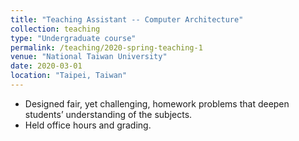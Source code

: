 ```yaml
---
title: "Teaching Assistant -- Computer Architecture"
collection: teaching
type: "Undergraduate course"
permalink: /teaching/2020-spring-teaching-1
venue: "National Taiwan University"
date: 2020-03-01
location: "Taipei, Taiwan"
---
```


- Designed fair, yet challenging, homework problems that deepen students’ understanding of the subjects.  
- Held office hours and grading.